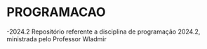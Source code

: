 # PROGRAMACAO
-2024.2
Repositório referente a disciplina de programação 2024.2, ministrada pelo Professor Wladmir 
